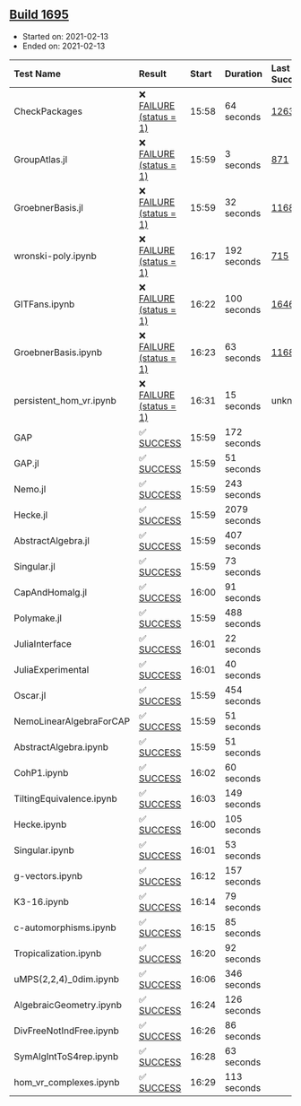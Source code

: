 ## [Build 1695](https://oscarci.mathematik.uni-kl.de/job/oscar-stable/1695/)

* Started on: 2021-02-13
* Ended on: 2021-02-13

| Test Name    | Result | Start | Duration | Last Success | First Failure |
|:-------------|:-------|:------|:---------|:-------------|:--------------|
| CheckPackages | ❌ [FAILURE (status = 1)](https://oscarci.mathematik.uni-kl.de/job/oscar-stable/1695/artifact/logs/build-1695/CheckPackages.log) | 15:58 | 64 seconds | [1263](https://oscarci.mathematik.uni-kl.de/job/oscar-stable/1263/) | [1264](https://oscarci.mathematik.uni-kl.de/job/oscar-stable/1264/) |
| GroupAtlas.jl | ❌ [FAILURE (status = 1)](https://oscarci.mathematik.uni-kl.de/job/oscar-stable/1695/artifact/logs/build-1695/GroupAtlas.jl.log) | 15:59 | 3 seconds | [871](https://oscarci.mathematik.uni-kl.de/job/oscar-stable/871/) | [872](https://oscarci.mathematik.uni-kl.de/job/oscar-stable/872/) |
| GroebnerBasis.jl | ❌ [FAILURE (status = 1)](https://oscarci.mathematik.uni-kl.de/job/oscar-stable/1695/artifact/logs/build-1695/GroebnerBasis.jl.log) | 15:59 | 32 seconds | [1168](https://oscarci.mathematik.uni-kl.de/job/oscar-stable/1168/) | [1169](https://oscarci.mathematik.uni-kl.de/job/oscar-stable/1169/) |
| wronski-poly.ipynb | ❌ [FAILURE (status = 1)](https://oscarci.mathematik.uni-kl.de/job/oscar-stable/1695/artifact/logs/build-1695/wronski-poly.ipynb.log) | 16:17 | 192 seconds | [715](https://oscarci.mathematik.uni-kl.de/job/oscar-stable/715/) | [716](https://oscarci.mathematik.uni-kl.de/job/oscar-stable/716/) |
| GITFans.ipynb | ❌ [FAILURE (status = 1)](https://oscarci.mathematik.uni-kl.de/job/oscar-stable/1695/artifact/logs/build-1695/GITFans.ipynb.log) | 16:22 | 100 seconds | [1646](https://oscarci.mathematik.uni-kl.de/job/oscar-stable/1646/) | [1647](https://oscarci.mathematik.uni-kl.de/job/oscar-stable/1647/) |
| GroebnerBasis.ipynb | ❌ [FAILURE (status = 1)](https://oscarci.mathematik.uni-kl.de/job/oscar-stable/1695/artifact/logs/build-1695/GroebnerBasis.ipynb.log) | 16:23 | 63 seconds | [1168](https://oscarci.mathematik.uni-kl.de/job/oscar-stable/1168/) | [1169](https://oscarci.mathematik.uni-kl.de/job/oscar-stable/1169/) |
| persistent_hom_vr.ipynb | ❌ [FAILURE (status = 1)](https://oscarci.mathematik.uni-kl.de/job/oscar-stable/1695/artifact/logs/build-1695/persistent_hom_vr.ipynb.log) | 16:31 | 15 seconds | unknown | unknown |
| GAP | ✅ [SUCCESS](https://oscarci.mathematik.uni-kl.de/job/oscar-stable/1695/artifact/logs/build-1695/GAP.log) | 15:59 | 172 seconds |  |  |
| GAP.jl | ✅ [SUCCESS](https://oscarci.mathematik.uni-kl.de/job/oscar-stable/1695/artifact/logs/build-1695/GAP.jl.log) | 15:59 | 51 seconds |  |  |
| Nemo.jl | ✅ [SUCCESS](https://oscarci.mathematik.uni-kl.de/job/oscar-stable/1695/artifact/logs/build-1695/Nemo.jl.log) | 15:59 | 243 seconds |  |  |
| Hecke.jl | ✅ [SUCCESS](https://oscarci.mathematik.uni-kl.de/job/oscar-stable/1695/artifact/logs/build-1695/Hecke.jl.log) | 15:59 | 2079 seconds |  |  |
| AbstractAlgebra.jl | ✅ [SUCCESS](https://oscarci.mathematik.uni-kl.de/job/oscar-stable/1695/artifact/logs/build-1695/AbstractAlgebra.jl.log) | 15:59 | 407 seconds |  |  |
| Singular.jl | ✅ [SUCCESS](https://oscarci.mathematik.uni-kl.de/job/oscar-stable/1695/artifact/logs/build-1695/Singular.jl.log) | 15:59 | 73 seconds |  |  |
| CapAndHomalg.jl | ✅ [SUCCESS](https://oscarci.mathematik.uni-kl.de/job/oscar-stable/1695/artifact/logs/build-1695/CapAndHomalg.jl.log) | 16:00 | 91 seconds |  |  |
| Polymake.jl | ✅ [SUCCESS](https://oscarci.mathematik.uni-kl.de/job/oscar-stable/1695/artifact/logs/build-1695/Polymake.jl.log) | 15:59 | 488 seconds |  |  |
| JuliaInterface | ✅ [SUCCESS](https://oscarci.mathematik.uni-kl.de/job/oscar-stable/1695/artifact/logs/build-1695/JuliaInterface.log) | 16:01 | 22 seconds |  |  |
| JuliaExperimental | ✅ [SUCCESS](https://oscarci.mathematik.uni-kl.de/job/oscar-stable/1695/artifact/logs/build-1695/JuliaExperimental.log) | 16:01 | 40 seconds |  |  |
| Oscar.jl | ✅ [SUCCESS](https://oscarci.mathematik.uni-kl.de/job/oscar-stable/1695/artifact/logs/build-1695/Oscar.jl.log) | 15:59 | 454 seconds |  |  |
| NemoLinearAlgebraForCAP | ✅ [SUCCESS](https://oscarci.mathematik.uni-kl.de/job/oscar-stable/1695/artifact/logs/build-1695/NemoLinearAlgebraForCAP.log) | 15:59 | 51 seconds |  |  |
| AbstractAlgebra.ipynb | ✅ [SUCCESS](https://oscarci.mathematik.uni-kl.de/job/oscar-stable/1695/artifact/logs/build-1695/AbstractAlgebra.ipynb.log) | 15:59 | 51 seconds |  |  |
| CohP1.ipynb | ✅ [SUCCESS](https://oscarci.mathematik.uni-kl.de/job/oscar-stable/1695/artifact/logs/build-1695/CohP1.ipynb.log) | 16:02 | 60 seconds |  |  |
| TiltingEquivalence.ipynb | ✅ [SUCCESS](https://oscarci.mathematik.uni-kl.de/job/oscar-stable/1695/artifact/logs/build-1695/TiltingEquivalence.ipynb.log) | 16:03 | 149 seconds |  |  |
| Hecke.ipynb | ✅ [SUCCESS](https://oscarci.mathematik.uni-kl.de/job/oscar-stable/1695/artifact/logs/build-1695/Hecke.ipynb.log) | 16:00 | 105 seconds |  |  |
| Singular.ipynb | ✅ [SUCCESS](https://oscarci.mathematik.uni-kl.de/job/oscar-stable/1695/artifact/logs/build-1695/Singular.ipynb.log) | 16:01 | 53 seconds |  |  |
| g-vectors.ipynb | ✅ [SUCCESS](https://oscarci.mathematik.uni-kl.de/job/oscar-stable/1695/artifact/logs/build-1695/g-vectors.ipynb.log) | 16:12 | 157 seconds |  |  |
| K3-16.ipynb | ✅ [SUCCESS](https://oscarci.mathematik.uni-kl.de/job/oscar-stable/1695/artifact/logs/build-1695/K3-16.ipynb.log) | 16:14 | 79 seconds |  |  |
| c-automorphisms.ipynb | ✅ [SUCCESS](https://oscarci.mathematik.uni-kl.de/job/oscar-stable/1695/artifact/logs/build-1695/c-automorphisms.ipynb.log) | 16:15 | 85 seconds |  |  |
| Tropicalization.ipynb | ✅ [SUCCESS](https://oscarci.mathematik.uni-kl.de/job/oscar-stable/1695/artifact/logs/build-1695/Tropicalization.ipynb.log) | 16:20 | 92 seconds |  |  |
| uMPS(2,2,4)_0dim.ipynb | ✅ [SUCCESS](https://oscarci.mathematik.uni-kl.de/job/oscar-stable/1695/artifact/logs/build-1695/uMPS-2-2-4-_0dim.ipynb.log) | 16:06 | 346 seconds |  |  |
| AlgebraicGeometry.ipynb | ✅ [SUCCESS](https://oscarci.mathematik.uni-kl.de/job/oscar-stable/1695/artifact/logs/build-1695/AlgebraicGeometry.ipynb.log) | 16:24 | 126 seconds |  |  |
| DivFreeNotIndFree.ipynb | ✅ [SUCCESS](https://oscarci.mathematik.uni-kl.de/job/oscar-stable/1695/artifact/logs/build-1695/DivFreeNotIndFree.ipynb.log) | 16:26 | 86 seconds |  |  |
| SymAlgIntToS4rep.ipynb | ✅ [SUCCESS](https://oscarci.mathematik.uni-kl.de/job/oscar-stable/1695/artifact/logs/build-1695/SymAlgIntToS4rep.ipynb.log) | 16:28 | 63 seconds |  |  |
| hom_vr_complexes.ipynb | ✅ [SUCCESS](https://oscarci.mathematik.uni-kl.de/job/oscar-stable/1695/artifact/logs/build-1695/hom_vr_complexes.ipynb.log) | 16:29 | 113 seconds |  |  |
